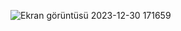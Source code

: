

![Ekran görüntüsü 2023-12-30 171659](https://github.com/hasan-1923/Python-Projects/assets/116032319/470cda58-f146-44eb-9105-4d7a9fbff428)
